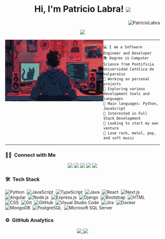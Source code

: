 <h1 align="center">
Hi, I'm Patricio Labra!
  <img src="https://media.giphy.com/media/hvRJCLFzcasrR4ia7z/giphy.gif" width="30"></h1>
  <img src="https://komarev.com/ghpvc/?username=PatricioLabra&label=Profile%20Views&color=0e75b6&style=flat" align='right' alt="PatricioLabra" />
<br/>

<!-- Typing SVG by DenverCoder1 - https://github.com/DenverCoder1/readme-typing-svg -->
<p align="center">
  <a href="https://github.com/DenverCoder1/readme-typing-svg"><img src="https://readme-typing-svg.herokuapp.com?lines=Software-Engineer;Full+Stack+Web+Developer;Freelancer;Always%20learning%20new%20things&center=true&width=380&height=45"></a>
</p>

<img align="left" src="https://github.com/PatricioLabra/PatricioLabra/blob/main/assets/imagen_2024-10-01_003642113.png" alt="Unfortunately I didn't find the author of the pic, feel to open a pull request if found" width="320" height="200"/>
<hr>

```
💻 I am a Software Engineer and Developer
📚 Degree in Computer Science from Pontificia Universidad Católica de Valparaíso  
🔭 Working on personal projects
🌱 Exploring various development tools and languages
🌟 Main languages: Python, JavaScript
🚩 Interested in Full Stack Development
🚀 Looking to start my own venture
🎵 Love rock, metal, pop, and soft music
```
<hr>

### 🤝🏻 &nbsp;Connect with Me
<p align="center">
<a href="https://www.patriciolabra.com"><img src="https://img.shields.io/badge/Portfolio-3423A6?style=flat&logo=Google-Chrome&logoColor=white"/></a>
<a href="https://www.linkedin.com/in/patricio-labra-verdugo"><img src="https://img.shields.io/badge/Linkedin-0077B5?style=flat&logo=Linkedin&logoColor=white"/></a>
<a href="mailto:patricio.labra827@gmail.com"><img src="https://img.shields.io/badge/Mail-D14836?style=flat&logo=Gmail&logoColor=white"/></a>
<a href="https://www.instagram.com/patricio.labra/"><img src="https://img.shields.io/badge/Instagram-E4405F?style=flat&logo=Instagram&logoColor=white"/></a>
<a href="https://www.facebook.com/patricioalejandro.labraverdugo"><img src="https://img.shields.io/badge/Facebook-1877F2?style=flat&logo=Facebook&logoColor=white"/></a>
</p>

### 🛠 &nbsp;Tech Stack
![Python](https://img.shields.io/badge/-Python-05122A?style=flat&logo=python)&nbsp;
![JavaScript](https://img.shields.io/badge/-JavaScript-05122A?style=flat&logo=javascript)&nbsp;
![TypeScript](https://img.shields.io/badge/-TypeScript-05122A?style=flat&logo=typescript&logoColor=white)&nbsp;
![Java](https://img.shields.io/badge/-Java-05122A?style=flat&logo=java&logoColor=FFA518)&nbsp;
![React](https://img.shields.io/badge/-React-05122A?style=flat&logo=react)&nbsp;
![Next.js](https://img.shields.io/badge/-Next.js-05122A?style=flat&logo=next.js&logoColor=white)&nbsp;
![Angular](https://img.shields.io/badge/-Angular-05122A?style=flat&logo=angular&logoColor=DD0031)&nbsp;
![Node.js](https://img.shields.io/badge/-Node.js-05122A?style=flat&logo=node.js)&nbsp;
![Express.js](https://img.shields.io/badge/-Express.js-05122A?style=flat&logo=express)&nbsp;
![Django](https://img.shields.io/badge/-Django-05122A?style=flat&logo=django&logoColor=092E20)&nbsp;
![Bootstrap](https://img.shields.io/badge/-Bootstrap-05122A?style=flat&logo=bootstrap&logoColor=563D7C)&nbsp;
![HTML](https://img.shields.io/badge/-HTML-05122A?style=flat&logo=html5)&nbsp;
![CSS](https://img.shields.io/badge/-CSS-05122A?style=flat&logo=css3&logoColor=1572B6)&nbsp;
![Git](https://img.shields.io/badge/-Git-05122A?style=flat&logo=git)&nbsp;
![GitHub](https://img.shields.io/badge/-GitHub-05122A?style=flat&logo=github)&nbsp;
![Visual Studio Code](https://img.shields.io/badge/-Visual%20Studio%20Code-05122A?style=flat&logo=visual-studio-code&logoColor=007ACC)&nbsp;
![Jira](https://img.shields.io/badge/-Jira-05122A?style=flat&logo=jira&logoColor=0A0FFF)&nbsp;
![Docker](https://img.shields.io/badge/-Docker-05122A?style=flat&logo=docker&logoColor=0db7ed)&nbsp;
![MongoDB](https://img.shields.io/badge/-MongoDB-05122A?style=flat&logo=mongodb&logoColor=4ea94b)&nbsp;
![PostgreSQL](https://img.shields.io/badge/-PostgreSQL-05122A?style=flat&logo=postgresql&logoColor=316192)&nbsp;
![Microsoft SQL Server](https://img.shields.io/badge/-Microsoft%20SQL%20Server-05122A?style=flat&logo=microsoft-sql-server&logoColor=CC2927)&nbsp;


### ⚙️ &nbsp;GitHub Analytics
<p align="center">
<a href="https://github.com/PatricioLabra">
  <img height="180em" src="https://github-readme-stats-eight-theta.vercel.app/api?username=PatricioLabra&show_icons=true&theme=algolia&include_all_commits=true&count_private=true"/>
  <img height="180em" src="https://github-readme-stats-eight-theta.vercel.app/api/top-langs/?username=PatricioLabra&layout=compact&langs_count=8&theme=algolia"/>
</a>
</p>
